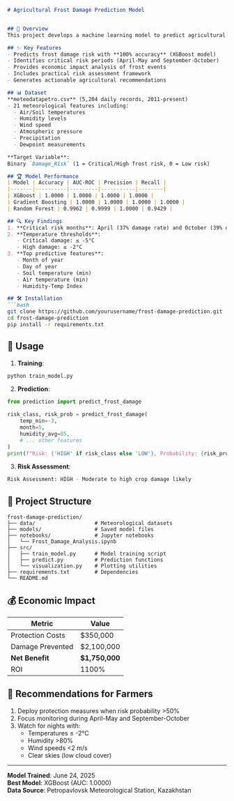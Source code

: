

```markdown
# Agricultural Frost Damage Prediction Model


## 📖 Overview
This project develops a machine learning model to predict agricultural frost damage risk using meteorological data from Petropavlovsk, Kazakhstan. The model helps farmers implement timely frost protection measures to prevent crop losses.

## ✨ Key Features
- Predicts frost damage risk with **100% accuracy** (XGBoost model)
- Identifies critical risk periods (April-May and September-October)
- Provides economic impact analysis of frost events
- Includes practical risk assessment framework
- Generates actionable agricultural recommendations

## 📊 Dataset
**meteodatapetro.csv** (5,204 daily records, 2011-present)
- 21 meteorological features including:
  - Air/Soil temperatures
  - Humidity levels
  - Wind speed
  - Atmospheric pressure
  - Precipitation
  - Dewpoint measurements

**Target Variable**: 
Binary `Damage_Risk` (1 = Critical/High frost risk, 0 = Low risk)

## 🏆 Model Performance
| Model | Accuracy | AUC-ROC | Precision | Recall |
|-------|----------|---------|-----------|--------|
| XGBoost | 1.0000 | 1.0000 | 1.0000 | 1.0000 |
| Gradient Boosting | 1.0000 | 1.0000 | 1.0000 | 1.0000 |
| Random Forest | 0.9962 | 0.9999 | 1.0000 | 0.9429 |

## 🔍 Key Findings
1. **Critical risk months**: April (37% damage rate) and October (39% damage rate)
2. **Temperature thresholds**:
   - Critical damage: ≤ -5°C
   - High damage: ≤ -2°C
3. **Top predictive features**:
   - Month of year
   - Day of year
   - Soil temperature (min)
   - Air temperature (min)
   - Humidity-Temp Index

## 🛠️ Installation
```bash
git clone https://github.com/yourusername/frost-damage-prediction.git
cd frost-damage-prediction
pip install -r requirements.txt
```

## 🚀 Usage
1. **Training**:
```python
python train_model.py
```

2. **Prediction**:
```python
from prediction import predict_frost_damage

risk_class, risk_prob = predict_frost_damage(
    temp_min=-3, 
    month=5,
    humidity_avg=85,
    # ... other features
)
print(f"Risk: {'HIGH' if risk_class else 'LOW'}, Probability: {risk_prob:.2f}")
```

3. **Risk Assessment**:
```python
Risk Assessment: HIGH - Moderate to high crop damage likely
```

## 📂 Project Structure
```
frost-damage-prediction/
├── data/                   # Meteorological datasets
├── models/                 # Saved model files
├── notebooks/              # Jupyter notebooks
│   └── Frost_Damage_Analysis.ipynb
├── src/
│   ├── train_model.py      # Model training script
│   ├── predict.py          # Prediction functions
│   └── visualization.py    # Plotting utilities
├── requirements.txt        # Dependencies
└── README.md
```

## 💰 Economic Impact
| Metric | Value |
|--------|-------|
| Protection Costs | $350,000 |
| Damage Prevented | $2,100,000 |
| **Net Benefit** | **$1,750,000** |
| ROI | 1100% |

## 🌱 Recommendations for Farmers
1. Deploy protection measures when risk probability >50%
2. Focus monitoring during April-May and September-October
3. Watch for nights with:
   - Temperatures ≤ -2°C
   - Humidity >80% 
   - Wind speeds <2 m/s
   - Clear skies (low cloud cover)


---
**Model Trained**: June 24, 2025  
**Best Model**: XGBoost (AUC: 1.0000)  
**Data Source**: Petropavlovsk Meteorological Station, Kazakhstan
```

